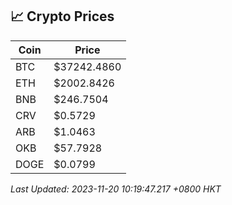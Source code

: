 ## 📈 Crypto Prices

| Coin | Price |
| ---- | ----- |
| BTC | $37242.4860 |
| ETH | $2002.8426 |
| BNB | $246.7504 |
| CRV | $0.5729 |
| ARB | $1.0463 |
| OKB | $57.7928 |
| DOGE | $0.0799 |

_Last Updated: 2023-11-20 10:19:47.217 +0800 HKT_